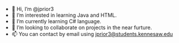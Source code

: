 - 👋 Hi, I’m @jprior3
- 👀 I’m interested in learning Java and HTML.
- 🌱 I’m currently learning C# language.
- 💞️ I’m looking to collaborate on projects in the near furture.
- 📫 You can contact by email using jprior3@students.kennesaw.edu

<!---
jprior3/jprior3 is a ✨ special ✨ repository because its `README.md` (this file) appears on your GitHub profile.
You can click the Preview link to take a look at your changes.
--->
